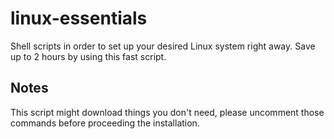# linux-essentials
Shell scripts in order to set up your desired Linux system right away. Save up to 2 hours by using this fast script.

## Notes
This script might download things you don't need, please uncomment those commands before proceeding the installation. 
